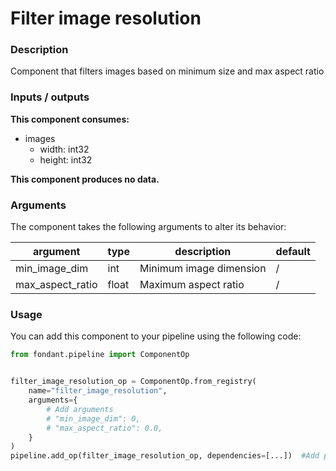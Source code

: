# Filter image resolution

### Description
Component that filters images based on minimum size and max aspect ratio

### Inputs / outputs

**This component consumes:**
- images
  - width: int32
  - height: int32

**This component produces no data.**

### Arguments

The component takes the following arguments to alter its behavior:

| argument | type | description | default |
| -------- | ---- | ----------- | ------- |
| min_image_dim | int | Minimum image dimension | / |
| max_aspect_ratio | float | Maximum aspect ratio | / |

### Usage

You can add this component to your pipeline using the following code:

```python
from fondant.pipeline import ComponentOp


filter_image_resolution_op = ComponentOp.from_registry(
    name="filter_image_resolution",
    arguments={
        # Add arguments
        # "min_image_dim": 0,
        # "max_aspect_ratio": 0.0,
    }
)
pipeline.add_op(filter_image_resolution_op, dependencies=[...])  #Add previous component as dependency
```

